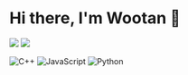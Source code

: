 # Hi there, I'm Wootan 👋

<img src="https://github-readme-stats.vercel.app/api?username=Wootan-Yu&show_icons=true&theme=blueberry" />

<img src="https://github-readme-stats.vercel.app/api/top-langs/?username=Wootan-Yu&layout=compact" />

![C++](https://img.shields.io/badge/c++-%2300599C.svg?style=for-the-badge&logo=c%2B%2B&logoColor=white)
![JavaScript](https://img.shields.io/badge/javascript-%23323330.svg?style=for-the-badge&logo=javascript&logoColor=%23F7DF1E)
![Python](https://img.shields.io/badge/python-3670A0?style=for-the-badge&logo=python&logoColor=ffdd54)
